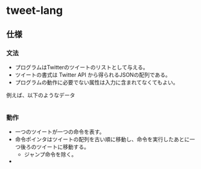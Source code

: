 # tweet-lang

## 仕様

### 文法

* プログラムはTwitterのツイートのリストとして与える。
* ツイートの書式は Twitter API から得られるJSONの配列である。
* プログラムの動作に必要でない属性は入力に含まれてなくてもよい。

例えば、以下のようなデータ

```

```

### 動作

* 一つのツイートが一つの命令を表す。
* 命令ポインタはツイートの配列を古い順に移動し、命令を実行したあとに一つ後ろのツイートに移動する。
	* ジャンプ命令を除く。
* 

